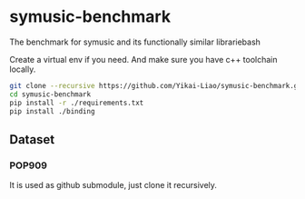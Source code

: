 # symusic-benchmark

The benchmark for symusic and its functionally similar librariebash

Create a virtual env if you need. And make sure you have c++ toolchain locally.

```bash
git clone --recursive https://github.com/Yikai-Liao/symusic-benchmark.git
cd symusic-benchmark
pip install -r ./requirements.txt
pip install ./binding
```

## Dataset

### POP909

It is used as github submodule, just clone it recursively.
